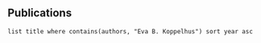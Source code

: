 ## Publications
```dataview
list title where contains(authors, "Eva B. Koppelhus") sort year asc
```

